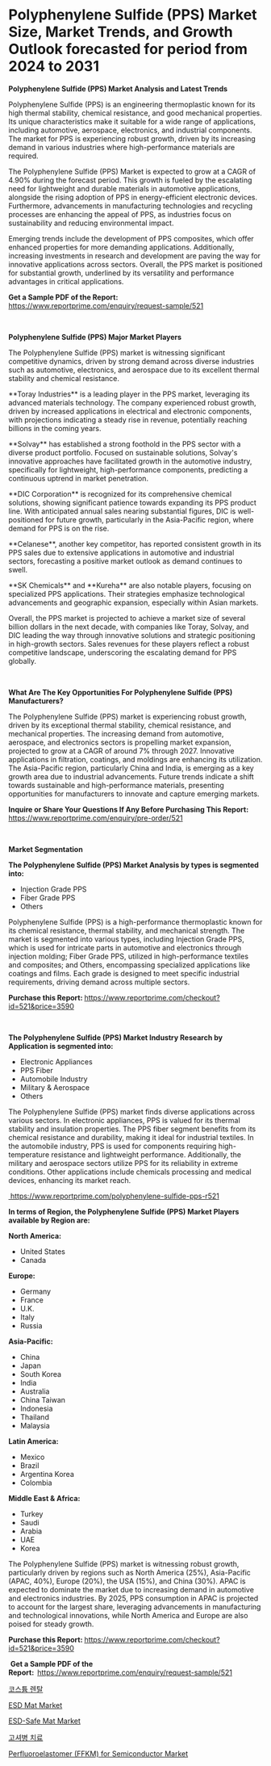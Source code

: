 <p><h1>Polyphenylene Sulfide (PPS) Market Size, Market Trends, and Growth Outlook forecasted for period from 2024 to 2031</h1></p><p><strong>Polyphenylene Sulfide (PPS) Market Analysis and Latest Trends</strong></p>
<p><p>Polyphenylene Sulfide (PPS) is an engineering thermoplastic known for its high thermal stability, chemical resistance, and good mechanical properties. Its unique characteristics make it suitable for a wide range of applications, including automotive, aerospace, electronics, and industrial components. The market for PPS is experiencing robust growth, driven by its increasing demand in various industries where high-performance materials are required.</p><p>The Polyphenylene Sulfide (PPS) Market is expected to grow at a CAGR of 4.90% during the forecast period. This growth is fueled by the escalating need for lightweight and durable materials in automotive applications, alongside the rising adoption of PPS in energy-efficient electronic devices. Furthermore, advancements in manufacturing technologies and recycling processes are enhancing the appeal of PPS, as industries focus on sustainability and reducing environmental impact.</p><p>Emerging trends include the development of PPS composites, which offer enhanced properties for more demanding applications. Additionally, increasing investments in research and development are paving the way for innovative applications across sectors. Overall, the PPS market is positioned for substantial growth, underlined by its versatility and performance advantages in critical applications.</p></p>
<p><strong>Get a Sample PDF of the Report:&nbsp;</strong> <a href="https://www.reportprime.com/enquiry/request-sample/521">https://www.reportprime.com/enquiry/request-sample/521</a></p>
<p>&nbsp;</p>
<p><strong>Polyphenylene Sulfide (PPS) Major Market Players</strong></p>
<p><p>The Polyphenylene Sulfide (PPS) market is witnessing significant competitive dynamics, driven by strong demand across diverse industries such as automotive, electronics, and aerospace due to its excellent thermal stability and chemical resistance.</p><p>**Toray Industries** is a leading player in the PPS market, leveraging its advanced materials technology. The company experienced robust growth, driven by increased applications in electrical and electronic components, with projections indicating a steady rise in revenue, potentially reaching billions in the coming years.</p><p>**Solvay** has established a strong foothold in the PPS sector with a diverse product portfolio. Focused on sustainable solutions, Solvay's innovative approaches have facilitated growth in the automotive industry, specifically for lightweight, high-performance components, predicting a continuous uptrend in market penetration.</p><p>**DIC Corporation** is recognized for its comprehensive chemical solutions, showing significant patience towards expanding its PPS product line. With anticipated annual sales nearing substantial figures, DIC is well-positioned for future growth, particularly in the Asia-Pacific region, where demand for PPS is on the rise.</p><p>**Celanese**, another key competitor, has reported consistent growth in its PPS sales due to extensive applications in automotive and industrial sectors, forecasting a positive market outlook as demand continues to swell. </p><p>**SK Chemicals** and **Kureha** are also notable players, focusing on specialized PPS applications. Their strategies emphasize technological advancements and geographic expansion, especially within Asian markets.</p><p>Overall, the PPS market is projected to achieve a market size of several billion dollars in the next decade, with companies like Toray, Solvay, and DIC leading the way through innovative solutions and strategic positioning in high-growth sectors. Sales revenues for these players reflect a robust competitive landscape, underscoring the escalating demand for PPS globally.</p></p>
<p>&nbsp;</p>
<p><strong>What Are The Key Opportunities For Polyphenylene Sulfide (PPS) Manufacturers?</strong></p>
<p><p>The Polyphenylene Sulfide (PPS) market is experiencing robust growth, driven by its exceptional thermal stability, chemical resistance, and mechanical properties. The increasing demand from automotive, aerospace, and electronics sectors is propelling market expansion, projected to grow at a CAGR of around 7% through 2027. Innovative applications in filtration, coatings, and moldings are enhancing its utilization. The Asia-Pacific region, particularly China and India, is emerging as a key growth area due to industrial advancements. Future trends indicate a shift towards sustainable and high-performance materials, presenting opportunities for manufacturers to innovate and capture emerging markets.</p></p>
<p><strong>Inquire or Share Your Questions If Any Before Purchasing This Report:</strong> <a href="https://www.reportprime.com/enquiry/pre-order/521">https://www.reportprime.com/enquiry/pre-order/521</a></p>
<p>&nbsp;</p>
<p><strong>Market Segmentation</strong></p>
<p><strong>The Polyphenylene Sulfide (PPS) Market Analysis by types is segmented into:</strong></p>
<p><ul><li>Injection Grade PPS</li><li>Fiber Grade PPS</li><li>Others</li></ul></p>
<p><p>Polyphenylene Sulfide (PPS) is a high-performance thermoplastic known for its chemical resistance, thermal stability, and mechanical strength. The market is segmented into various types, including Injection Grade PPS, which is used for intricate parts in automotive and electronics through injection molding; Fiber Grade PPS, utilized in high-performance textiles and composites; and Others, encompassing specialized applications like coatings and films. Each grade is designed to meet specific industrial requirements, driving demand across multiple sectors.</p></p>
<p><strong>Purchase this Report:&nbsp;</strong><a href="https://www.reportprime.com/checkout?id=521&price=3590">https://www.reportprime.com/checkout?id=521&price=3590</a></p>
<p>&nbsp;</p>
<p><strong>The Polyphenylene Sulfide (PPS) Market Industry Research by Application is segmented into:</strong></p>
<p><ul><li>Electronic Appliances</li><li>PPS Fiber</li><li>Automobile Industry</li><li>Military & Aerospace</li><li>Others</li></ul></p>
<p><p>The Polyphenylene Sulfide (PPS) market finds diverse applications across various sectors. In electronic appliances, PPS is valued for its thermal stability and insulation properties. The PPS fiber segment benefits from its chemical resistance and durability, making it ideal for industrial textiles. In the automobile industry, PPS is used for components requiring high-temperature resistance and lightweight performance. Additionally, the military and aerospace sectors utilize PPS for its reliability in extreme conditions. Other applications include chemicals processing and medical devices, enhancing its market reach.</p></p>
<p><a href="https://www.reportprime.com/polyphenylene-sulfide-pps-r521">&nbsp;https://www.reportprime.com/polyphenylene-sulfide-pps-r521</a></p>
<p><strong>In terms of Region, the Polyphenylene Sulfide (PPS) Market Players available by Region are:</strong></p>
<p>
    <p> <strong> North America: </strong>
        <ul>
            <li>United States</li>
            <li>Canada</li>
        </ul>
        </p> 
    <p> <strong> Europe: </strong>
        <ul>
            <li>Germany</li>
            <li>France</li>
            <li>U.K.</li>
            <li>Italy</li>
            <li>Russia</li>
        </ul>
        </p> 
    <p> <strong> Asia-Pacific: </strong>
        <ul>
            <li>China</li>
            <li>Japan</li>
            <li>South Korea</li>
            <li>India</li>
            <li>Australia</li>
            <li>China Taiwan</li>
            <li>Indonesia</li>
            <li>Thailand</li>
            <li>Malaysia</li>
        </ul>
        </p> 
    <p> <strong> Latin America: </strong>
        <ul>
            <li>Mexico</li>
            <li>Brazil</li>
            <li>Argentina Korea</li>
            <li>Colombia</li>
        </ul>
        </p> 
    <p> <strong> Middle East & Africa: </strong>
        <ul>
            <li>Turkey</li>
            <li>Saudi</li>
            <li>Arabia</li>
            <li>UAE</li>
            <li>Korea</li>
        </ul>
    </p>
    </p>
<p><p>The Polyphenylene Sulfide (PPS) market is witnessing robust growth, particularly driven by regions such as North America (25%), Asia-Pacific (APAC, 40%), Europe (20%), the USA (15%), and China (30%). APAC is expected to dominate the market due to increasing demand in automotive and electronics industries. By 2025, PPS consumption in APAC is projected to account for the largest share, leveraging advancements in manufacturing and technological innovations, while North America and Europe are also poised for steady growth.</p></p>
<p><strong>Purchase this Report: </strong><a href="https://www.reportprime.com/checkout?id=521&price=3590">https://www.reportprime.com/checkout?id=521&price=3590</a></p>
<p>&nbsp;<strong>Get a Sample PDF of the Report:&nbsp;&nbsp;</strong><a href="https://www.reportprime.com/enquiry/request-sample/521">https://www.reportprime.com/enquiry/request-sample/521</a></p>
<p><strong></strong></p>
<p><p><a href="https://medium.com/@nazminrahman651/%EC%8B%9C%EC%9E%A5-%ED%86%B5%EC%B0%B0%EB%A0%A5-%EA%B8%80%EB%A1%9C%EB%B2%8C-%EC%9D%98%EC%83%81-%EB%8C%80%EC%97%AC-%EC%8B%9C%EC%9E%A5-%EC%A0%84%EB%A7%9D-%EB%B0%8F-%ED%98%81%EC%8B%A0-%ED%8A%B8%EB%A0%8C%EB%93%9C-2024-2031-855895023d72">코스튬 렌탈</a></p><p><a href="https://www.linkedin.com/pulse/market-trends-global-esd-mat-forecast-analysis-2024-2031-xygee?trackingId=fpguPp1kStygjASHzoWLNA%3D%3D">ESD Mat Market</a></p><p><a href="https://www.linkedin.com/pulse/exploring-esd-safe-mat-market-dynamics-global-trends-future-grlse?trackingId=gho9skHoSz64Vi7cWbonbw%3D%3D">ESD-Safe Mat Market</a></p><p><a href="https://medium.com/@nazminrahman651/%EA%B3%A0%EC%85%94%EB%B3%91-%EC%B9%98%EB%A3%8C-%EC%8B%9C%EC%9E%A5-%EB%8F%99%ED%96%A5-%EA%B3%A0%EC%85%94%EB%B3%91-%EC%B9%98%EB%A3%8C-%EC%8B%9C%EC%9E%A5-%ED%86%B5%EC%B0%B0%EB%A0%A5-%EB%B0%8F-%EC%98%88%EC%B8%A1-%EB%B6%84%EC%84%9D-2024-2031-%EC%97%90-%EC%A3%BC%EB%AA%A9%ED%95%A9%EB%8B%88%EB%8B%A4-fab63f9fec7a">고셔병 치료</a></p><p><a href="https://github.com/mharielmesa/Market-Research-Report-List-4/blob/main/perfluoroelastomer-ffkm-for-semiconductor-market.md">Perfluoroelastomer (FFKM) for Semiconductor Market</a></p></p>